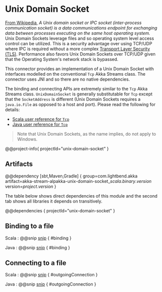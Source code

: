 # Unix Domain Socket

[From Wikipedia](https://en.wikipedia.org/wiki/Unix_domain_socket), _A Unix domain socket or IPC socket (inter-process communication socket) is a data communications endpoint for exchanging data between processes executing on the same host operating system._ Unix Domain Sockets leverage files and so operating system level access control can be utilized. This is a security advantage over using TCP/UDP where IPC is required without a more complex [Transport Layer Security (TLS)](https://en.wikipedia.org/wiki/Transport_Layer_Security). Performance also favors Unix Domain Sockets over TCP/UDP given that the Operating System's network stack is bypassed.

This connector provides an implementation of a Unix Domain Socket with interfaces modelled on the conventional `Tcp` Akka Streams class. The connector uses JNI and so there are no native dependencies.

The binding and connecting APIs are extremely similar to the `Tcp` Akka Streams class. `UnixDomainSocket` is generally substitutable for `Tcp` except that the `SocketAddress` is different (Unix Domain Sockets requires a `java.io.File` as opposed to a host and port). Please read the following for details:

* [Scala user reference for `Tcp`](https://doc.akka.io/docs/akka/current/stream/stream-io.html?language=scala)
* [Java user reference for `Tcp`](https://doc.akka.io/docs/akka/current/stream/stream-io.html?language=java)


> Note that Unix Domain Sockets, as the name implies, do not apply to Windows.

@@project-info{ projectId="unix-domain-socket" }


## Artifacts

@@dependency [sbt,Maven,Gradle] {
  group=com.lightbend.akka
  artifact=akka-stream-alpakka-unix-domain-socket_$scala.binary.version$
  version=$project.version$
}

The table below shows direct dependencies of this module and the second tab shows all libraries it depends on transitively.

@@dependencies { projectId="unix-domain-socket" }

## Binding to a file

Scala
: @@snip [snip](/unix-domain-socket/src/test/scala/docs/scaladsl/UnixDomainSocketSpec.scala) { #binding }

Java
: @@snip [snip](/unix-domain-socket/src/test/java/docs/javadsl/UnixDomainSocketTest.java) { #binding }

## Connecting to a file

Scala
: @@snip [snip](/unix-domain-socket/src/test/scala/docs/scaladsl/UnixDomainSocketSpec.scala) { #outgoingConnection }

Java
: @@snip [snip](/unix-domain-socket/src/test/java/docs/javadsl/UnixDomainSocketTest.java) { #outgoingConnection }

